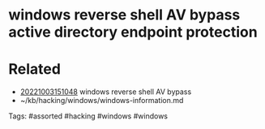 # windows reverse shell AV bypass active directory endpoint protection

# Related
- [20221003151048](/zet/20221003151048/README.md) windows reverse shell AV bypass
- ~/kb/hacking/windows/windows-information.md

Tags:
    #assorted #hacking #windows #windows
